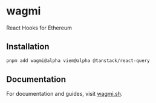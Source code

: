 # wagmi

React Hooks for Ethereum

## Installation

```bash
pnpm add wagmi@alpha viem@alpha @tanstack/react-query
```

## Documentation

For documentation and guides, visit [wagmi.sh](https://alpha.wagmi.sh).

